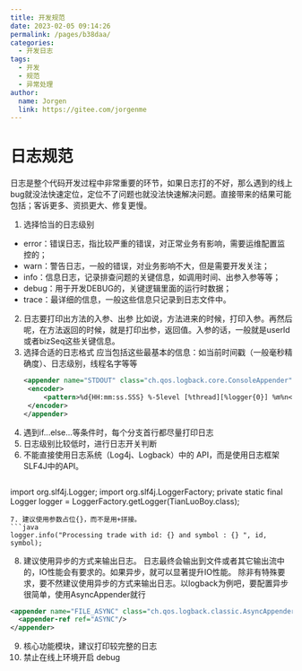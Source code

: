 ```yaml
---
title: 开发规范
date: 2023-02-05 09:14:26
permalink: /pages/b38daa/
categories:
  - 开发日志
tags:
  - 开发
  - 规范
  - 异常处理
author: 
  name: Jorgen
  link: https://gitee.com/jorgenme
---
```

# 日志规范
日志是整个代码开发过程中非常重要的环节，如果日志打的不好，那么遇到的线上bug就没法快速定位，定位不了问题也就没法快速解决问题。直接带来的结果可能包括；客诉更多、资损更大、修复更慢。
1. 选择恰当的日志级别
  - error：错误日志，指比较严重的错误，对正常业务有影响，需要运维配置监控的；
  - warn：警告日志，一般的错误，对业务影响不大，但是需要开发关注；
  - info：信息日志，记录排查问题的关键信息，如调用时间、出参入参等等；
  - debug：用于开发DEBUG的，关键逻辑里面的运行时数据；
  - trace：最详细的信息，一般这些信息只记录到日志文件中。
2. 日志要打印出方法的入参、出参
   比如说，方法进来的时候，打印入参。再然后呢，在方法返回的时候，就是打印出参，返回值。入参的话，一般就是userId或者bizSeq这些关键信息。
3. 选择合适的日志格式
   应当包括这些最基本的信息：如当前时间戳（一般毫秒精确度）、日志级别，线程名字等等
   ```xml
   <appender name="STDOUT" class="ch.qos.logback.core.ConsoleAppender">
    <encoder>
        <pattern>%d{HH:mm:ss.SSS} %-5level [%thread][%logger{0}] %m%n</pattern>
    </encoder>
   </appender> 
   ```
4. 遇到if...else...等条件时，每个分支首行都尽量打印日志
5. 日志级别比较低时，进行日志开关判断
6. 不能直接使用日志系统（Log4j、Logback）中的 API，而是使用日志框架SLF4J中的API。
   ```java
  import org.slf4j.Logger; 
  import org.slf4j.LoggerFactory;
  private static final Logger logger = LoggerFactory.getLogger(TianLuoBoy.class);
   ```
7. 建议使用参数占位{}，而不是用+拼接。
  ```java
  logger.info("Processing trade with id: {} and symbol : {} ", id, symbol); 
  ```
8. 建议使用异步的方式来输出日志。
  日志最终会输出到文件或者其它输出流中的，IO性能会有要求的。如果异步，就可以显著提升IO性能。
  除非有特殊要求，要不然建议使用异步的方式来输出日志。以logback为例吧，要配置异步很简单，使用AsyncAppender就行
  ```xml
  <appender name="FILE_ASYNC" class="ch.qos.logback.classic.AsyncAppender">
    <appender-ref ref="ASYNC"/>
  </appender> 
  ```
9. 核心功能模块，建议打印较完整的日志
10. 禁止在线上环境开启 debug